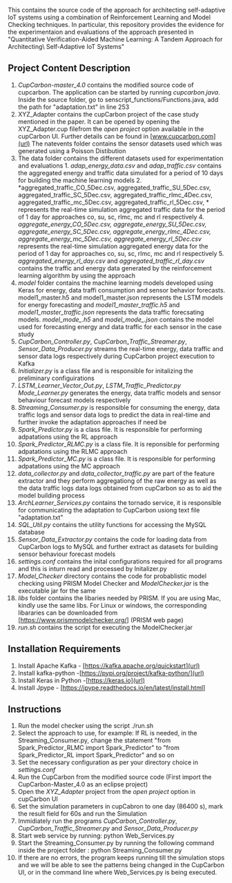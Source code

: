 This contains the source code of the approach for architecting self-adaptive IoT systems using a combination of Reinforcement Learning and Model Checking techniques. In particular, this repository provides the evidence for the experimentaion and evaluations of the approach presented in "Quantitative Verification-Aided Machine Learning: A Tandem Approach for Architecting\\ Self-Adaptive IoT Systems"

## Project Content Description
1.  *CupCarbon-master_4.0* contains the modified source code of cupcarbon. The application can be started by running *cupcarbon.java*. Inside the source folder, go to senscript_functions/Functions.java, add the path for "adaptation.txt" in line 253
2.  XYZ_Adapter contains the cupCarbon project of the case study mentioned in the paper. It can be opened by opening the XYZ_Adapter.cup filefrom the 
    *open project* option available in the cupCarbon UI. Further details can be found in [www.cupcarbon.com](url)
    The natevents folder contains the sensor datasets used which was generated using a Poisson Distibution
3.  The data folder contains the different datasets used for experimentation and evaluations
        1.  *adap_energy_data.csv* and *adap_traffic.csv* contains the aggregated energy and traffic data simulated for a period of 10 days for building the machine learning models
        2.  *aggregated_traffic_CO_5Dec.csv, aggregated_traffic_SU_5Dec.csv, aggregated_traffic_SC_5Dec.csv, aggregated_traffic_rlmc_4Dec.csv, aggregated_traffic_mc_5Dec.csv, aggregated_traffic_rl_5Dec.csv, * represents the real-time simulation aggregated traffic data for the period of 1 day for approaches co, su, sc, rlmc, mc and rl respectively
        4.  *aggregate_energy_CO_5Dec.csv, aggregate_energy_SU_5Dec.csv, aggregate_energy_SC_5Dec.csv, aggregate_energy_rlmc_4Dec.csv, aggregate_energy_mc_5Dec.csv, aggregate_energy_rl_5Dec.csv* represents the real-time simulation aggregated energy data for the period of 1 day for approaches co, su, sc, rlmc, mc and rl respectively
        5.  *aggregated_energy_rl_day.csv* and *aggregated_traffic_rl_day.csv* contains the traffic and energy data generated by the reinforcement learning algorithm by using the approach
4.  *model* folder contains the machine learning models developed using Keras for energy, data traffi consumption and sensor behavior forecasts. model1_master.h5 and model1_master.json represents
    the LSTM models for energy forecasting and *model1_master_traffic.h5* and *model1_master_traffic.json* represents the data traffic forecsating models. *model_mode_<sensorId>.h5* and *model_mode_<sensorId>.json* contains the model used for forecasting energy and data traffic for each sensor in the case study
5.  *CupCarbon_Controller.py*, *CupCarbon_Traffic_Streamer.py*, *Sensor_Data_Producer.py* streams the real-time energy, data traffic and sensor data logs respectively during CupCarbon project execution to Kafka
6.  *Initializer.py* is a class file and is responsible for initalizing the preliminary configuirations
7.  *LSTM_Learner_Vector_Out.py*, *LSTM_Traffic_Predictor.py* *Mode_Learner.py* generates the energy, data traffic models and sensor behaviour forecast models respectively
8.  *Streaming_Consumer.py* is responsible for consuming the energy, data traffic logs and sensor data logs to predict the data in real-time and further invoke the adaptation approaches if need be
9.  *Spark_Predictor.py* is a class file. It is responsible for performing adpatations using the RL approach
10. *Spark_Predictor_RLMC.py* is a class file. It is reponsible for performing adpatations using the RLMC approach
11. *Spark_Predictor_MC.py* is a class file. It is responsible for performing adpatations using the MC approach
12. *data_collector.py* and *data_collector_traffic.py* are part of the feature extractor and they perform aggregationg of the raw energy as well as the data traffic logs
    data logs obtained from cupCarbon so as to aid the model building process
13. *ArchLearner_Services.py* contains the tornado service, it is responsible for communicating the adaptation to CupCarbon usiong text file "adaptation.txt"
14. *SQL_Util.py* contains the utility functions for accessing the MySQL database
15. *Sensor_Data_Extractor.py* contains the code for loading data from CupCarbon logs to MySQL and further extract as datasets for building sensor behaviour forecast models
12. *settings.conf* contains the inital configurations required for all programs and this is inturn read and processed by Initalizer.py
13. *Model_Checker* directory contains the code for probablistic model checking using PRISM Model Checker and *ModelChecker.jar* is the executable jar for the same
14. *libs* folder contains the libaries needed by PRISM. If you are using Mac, kindly use the same libs. For Linux or windows, the corresponding libararies can be downloaded from [https://www.prismmodelchecker.org/] (PRISM web page)
14. *run.sh* contains the script for executing the ModelChecker.jar


## Installation Requirements
1. Install Apache Kafka  - [https://kafka.apache.org/quickstart](url)
2. Install kafka-python -[https://pypi.org/project/kafka-python/](url)
3. Install Keras in Python -[https://keras.io](url)
4. Install Jpype - [https://jpype.readthedocs.io/en/latest/install.html]

## Instructions
1. Run the model checker using the script ./run.sh
2. Select the approach to use, for example: If RL is needed, in the Streaming_Consumer.py, change the statement "from Spark_Predictor_RLMC import Spark_Predictor" to "from Spark_Predictor_RL import Spark_Predictor" and so on
2. Set the necessary configuration as per your directory choice in *settings.conf*
3. Run the CupCarbon from the modified source code (First import the CupCarbon-Master_4.0 as an eclipse project)
4. Open the *XYZ_Adapter* project from the *open project* option in cupCarbon UI
5. Set the simulation parameters in cupCabron to one day (86400 s), mark the result field for 60s and run the Simulation
6. Immidiately run the programs *CupCarbon_Controller.py*, *CupCarbon_Traffic_Streamer.py* and *Sensor_Data_Producer.py*
7. Start web service by running: python Web_Services.py 
8. Start the Streaming_Consumer.py by running the following command inside the project folder : python Streaming_Consumer.py
9. If there are no errors, the program keeps running till the simulation stops and we will be able to see the patterns being changed in the CupCarbon UI, or in the command line where Web_Services.py is being executed.

